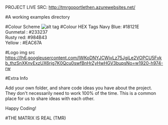 PROJECT LIVE SRC: http://tmrgoportlethen.azurewebsites.net/

#A working examples directory

#Colour Scheme
![alt tag](https://designschool.canva.com/wp-content/uploads/sites/2/cache/2016/01/Palette_11/Palette_11-662x382.jpg)
#Colour HEX Tags
Navy Blue: #18121E <br>
Gunmetal : #233237 <br>
Rusty red: #984B43 <br>
Yellow   : #EAC67A <br>

#Logo img src
https://lh6.googleusercontent.com/IWKoDNYJCWjvLz75JgiLe2VOPCU5Fvkb_thzSnXKnvExzUX6rjg7K0Qcu0swfBnHrZyHwHGV3bupsNo=w1920-h974-rw

#Extra Info

Add your own folder, and share code ideas you have about the project.
They don't necessarily need to work 100% of the time. This is a common 
place for us to share ideas with each other.

Happy Coding!

#THE MATRIX IS REAL (TMR)
